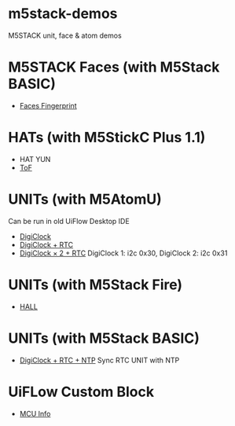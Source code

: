 # m5stack-demos
M5STACK unit, face &amp; atom demos

# M5STACK Faces (with M5Stack BASIC)
* [Faces Fingerprint](faces_finger_demo.m5f)

# HATs (with M5StickC Plus 1.1)
* HAT YUN
* [ToF](faces_finger_demo.m5f)

# UNITs (with M5AtomU)
  Can be run in old UiFlow Desktop IDE
* [DigiClock](atomu_digiclock_countup_demo.m5f)
* [DigiClock + RTC](atomu_digiclock_rtc_demo.m5f)
* [DigiClock × 2 + RTC](atomu_2digiclock_rtc_demo.m5f) DigiClock 1: i2c 0x30, DigiClock 2: i2c 0x31

# UNITs (with M5Stack Fire)
* [HALL](hall_unit_demo.m5f)

# UNITs (with M5Stack BASIC)
* [DigiClock + RTC + NTP](digiclock_rtc_sync_ntp_demo.m5f) Sync RTC UNIT with NTP

# UiFLow Custom Block
* [MCU Info](MCUinfo.m5b)
